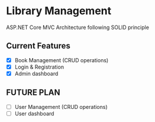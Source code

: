 # Library Management

ASP.NET Core MVC Architecture following SOLID principle

## Current Features
- [x] Book Management (CRUD operations)
- [x] Login & Registration
- [x] Admin dashboard

## FUTURE PLAN
- [ ] User Management (CRUD operations)
- [ ] User dashboard
